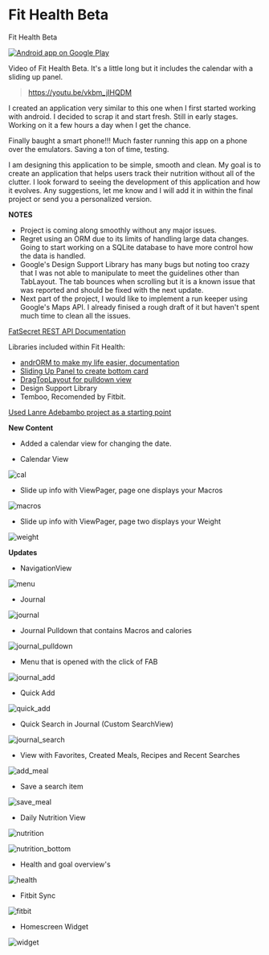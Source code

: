 # Fit Health Beta
Fit Health Beta

<a href="https://play.google.com/store/apps/details?id=com.eugene.fithealthmaingit">
  <img alt="Android app on Google Play"
       src="https://developer.android.com/images/brand/en_app_rgb_wo_60.png" />
</a>


Video of Fit Health Beta.  It's a little long but it includes the calendar with a sliding up panel. 
>https://youtu.be/vkbm_jIHQDM

I created an application very similar to this one when I first started working with android. I decided to scrap it and start fresh. Still in early stages. Working on it a few hours a day when I get the chance.  

Finally baught a smart phone!!! Much faster running this app on a phone over the emulators. Saving a ton of time, testing.

I am designing this application to be simple, smooth and clean.  My goal is to create an application that helps users track their nutrition without all of the clutter.  I look forward to seeing the development of this application and how it evolves. Any suggestions, let me know and I will add it in within the final project or send you a personalized version. 
 
**NOTES**
- Project is coming along smoothly without any major issues. 
- Regret using an ORM due to its limits of handling large data changes.  Going to start working on a SQLite database to have more control how the data is handled. 
- Google's Design Support Library has many bugs but noting too crazy that I was not able to manipulate to meet the guidelines other than TabLayout. The tab bounces when scrolling but it is a known issue that was reported and should be fixed with the next update. 
- Next part of the project, I would like to implement a run keeper using Google's Maps API. I already finised a rough draft of it but haven't spent much time to clean all the issues. 

[FatSecret REST API Documentation ](http://platform.fatsecret.com/api/Default.aspx?screen=rapih) 

Libraries included within Fit Health:
- [andrORM to make my life easier, documentation](http://androrm.com/) 
- [Sliding Up Panel to create bottom card](https://github.com/umano/AndroidSlidingUpPanel) 
- [DragTopLayout for pulldown view](https://github.com/chenupt/DragTopLayout) 
- Design Support Library
- Temboo, Recomended by Fitbit.


[Used Lanre Adebambo project as a starting point](https://github.com/lanre-ade/Calorie-Tracker) 

**New Content**

- Added a calendar view for changing the date.  

- Calendar View

![cal](https://cloud.githubusercontent.com/assets/7454787/8627565/ec76986e-2719-11e5-9263-02b4751e89b0.PNG)

- Slide up info with ViewPager, page one displays your Macros

![macros](https://cloud.githubusercontent.com/assets/7454787/8627564/ec7642f6-2719-11e5-8b79-cc49fea7067b.PNG)

- Slide up info with ViewPager, page two displays your Weight

![weight](https://cloud.githubusercontent.com/assets/7454787/8627566/ec7712d0-2719-11e5-81da-46e705805e43.PNG)






**Updates**

- NavigationView

![menu](https://cloud.githubusercontent.com/assets/7454787/8560575/3f388cae-24e7-11e5-8ed4-a5713808a627.PNG)

- Journal

![journal](https://cloud.githubusercontent.com/assets/7454787/8560577/4158bb9e-24e7-11e5-872e-47fc5e85a001.PNG)

- Journal Pulldown that contains Macros and calories

![journal_pulldown](https://cloud.githubusercontent.com/assets/7454787/8560579/43af6000-24e7-11e5-8502-135d165d6815.PNG)

- Menu that is opened with the click of FAB

![journal_add](https://cloud.githubusercontent.com/assets/7454787/8560582/4747c414-24e7-11e5-9b46-8ae70e827a23.PNG)

- Quick Add 

![quick_add](https://cloud.githubusercontent.com/assets/7454787/8560622/cb73c666-24e7-11e5-846c-cbc503b0f826.PNG)

- Quick Search in Journal (Custom SearchView)

![journal_search](https://cloud.githubusercontent.com/assets/7454787/8560584/4ce3dbce-24e7-11e5-87d6-2be400a9aaa8.PNG)

- View with Favorites, Created Meals, Recipes and Recent Searches

![add_meal](https://cloud.githubusercontent.com/assets/7454787/8560586/52a7a5cc-24e7-11e5-923f-a9bb0deb33bb.PNG)

- Save a search item

![save_meal](https://cloud.githubusercontent.com/assets/7454787/8560587/5794d528-24e7-11e5-840b-33dbfdca36f4.PNG)

- Daily Nutrition View

![nutrition](https://cloud.githubusercontent.com/assets/7454787/8560588/5a382532-24e7-11e5-8c93-7a1b7e368914.PNG)

![nutrition_bottom](https://cloud.githubusercontent.com/assets/7454787/8560591/5da020b2-24e7-11e5-89f2-f4c827379cbd.PNG)

- Health and goal overview's

![health](https://cloud.githubusercontent.com/assets/7454787/8560592/602d3a2c-24e7-11e5-8741-6b89079525d4.PNG)

- Fitbit Sync

![fitbit](https://cloud.githubusercontent.com/assets/7454787/8560594/62dbb9ce-24e7-11e5-9d08-17bb19ee0a37.PNG)

- Homescreen Widget

![widget](https://cloud.githubusercontent.com/assets/7454787/8560595/6537cb0e-24e7-11e5-8c17-b709414e9f04.PNG)
